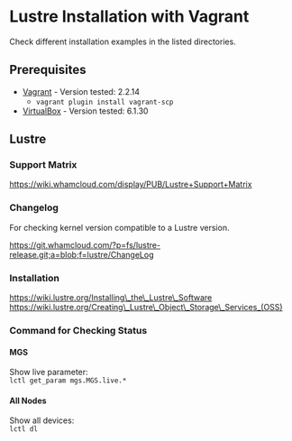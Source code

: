 # Lustre Installation with Vagrant

Check different installation examples in the listed directories.

## Prerequisites

* [Vagrant](https://www.vagrantup.com/)     - Version tested: 2.2.14
  * `vagrant plugin install vagrant-scp`
* [VirtualBox](https://www.virtualbox.org/) - Version tested: 6.1.30

## Lustre

### Support Matrix

https://wiki.whamcloud.com/display/PUB/Lustre+Support+Matrix

### Changelog

For checking kernel version compatible to a Lustre version.  

https://git.whamcloud.com/?p=fs/lustre-release.git;a=blob;f=lustre/ChangeLog

### Installation

https://wiki.lustre.org/Installing\_the\_Lustre\_Software
https://wiki.lustre.org/Creating\_Lustre\_Object\_Storage\_Services_(OSS)

### Command for Checking Status

#### MGS

Show live parameter:  
`lctl get_param mgs.MGS.live.*`

#### All Nodes

Show all devices:  
`lctl dl`
